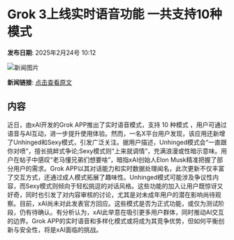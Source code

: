 # Grok 3上线实时语音功能 一共支持10种模式

**发布日期**: 2025年2月24号 10:12

![新闻图片](https://pic.chinaz.com/picmap/202403290922581712_0.jpg)

**新闻链接**: [点击查看原文](https://www.aibase.com/zh/news/15640)

## 内容

近日，由xAI开发的Grok APP推出了实时语音模式，支持 10 种模式 ，用户可通过语音与AI互动，进一步提升使用体验。然而，一名X平台用户发现，该应用还新增了Unhinged和Sexy模式，引发广泛关注。据用户描述，Unhinged模式会“一直跟你对喷”，擅长挑衅式争论;Sexy模式则“上来就调情”，充满浪漫或性暗示意味。用户在帖子中感叹“老马懂兄弟们想要啥”，暗指xAI创始人Elon Musk精准把握了部分用户的需求。Grok APP以其对话能力和实时数据处理闻名，此次更新不仅丰富了交互方式，还通过成人模式拓展了趣味性。Unhinged模式可能涉及争议性内容，而Sexy模式则倾向于轻松挑逗的对话风格。这些功能的加入让用户既惊讶又好奇，同时也引发了对内容审核的讨论，尤其是对未成年用户的潜在影响尚待观察。目前，xAI尚未对此发表官方回应。这些模式是否为正式功能，或仅为测试阶段，仍有待确认。有分析认为，xAI此举意在吸引更多用户群体，同时推动AI交互的边界。Grok APP的实时语音和多样化模式或将成为其竞争优势，但如何平衡创新与安全性，将是xAI面临的挑战。
